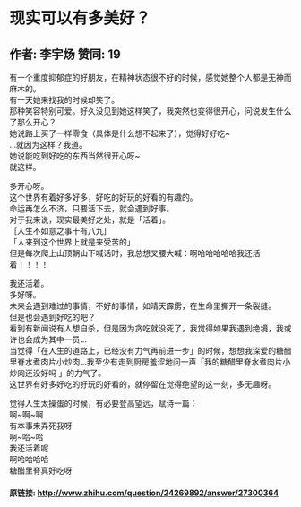 # 现实可以有多美好？
## 作者: 李宇炀  赞同: 19
有一个重度抑郁症的好朋友，在精神状态很不好的时候，感觉她整个人都是无神而麻木的。  
有一天她来找我的时候却笑了。  
那种笑容特别可爱。好久没见到她这样笑了，我突然也变得很开心，问说发生什么了那么开心？  
她说路上买了一样零食（具体是什么想不起来了），觉得好好吃~  
…就因为这样？我道。  
她说能吃到好吃的东西当然很开心呀~  
就这样。  
  
多开心呀。  
这个世界有着好多好多，好吃的好玩的好看的有趣的。  
命运再怎么不济，只要活下去，就会遇到好事。  
对于我来说，现实最美好之处，就是「活着」。  
［人生不如意之事十有八九］  
「人来到这个世界上就是来受苦的」  
但是每次爬上山顶朝山下喊话时，我总想叉腰大喊：啊哈哈哈哈哈我还活着！！！！  
  
我还活着。  
多好呀。  
未来会遇到难过的事情，不好的事情，如晴天霹雳，在生命里撕开一条裂缝。  
但是也会遇到好吃的吧？  
看到有新闻说有人想自杀，但是因为贪吃就没死了，我觉得如果我遇到绝境，我或许也会成为其中一员…  
当觉得「在人生的道路上，已经没有力气再前进一步」的时候，想想我深爱的糖醋里脊水煮肉片小炒肉…我至少有走到厨房羞涩地问一声「我的糖醋里脊水煮肉片小炒肉还没好吗
」的力气了。  
这世界有好多好吃的好玩的好看的，就停留在觉得绝望的这一刻，多无趣呀。  
  
觉得人生太操蛋的时候，有必要登高望远，赋诗一篇：  
啊~啊~啊  
有本事来弄死我呀  
啊~哈~哈  
我还活着呢  
啊哈哈哈哈  
糖醋里脊真好吃呀

#### 原链接: http://www.zhihu.com/question/24269892/answer/27300364